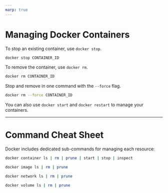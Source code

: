 ```yaml
---
marp: true
---
```


# Managing Docker Containers

To stop an existing container, use `docker stop`. 

```bash
docker stop CONTAINER_ID
```

To remove the container, use `docker rm`.

```bash
docker rm CONTAINER_ID
```

Stop and remove in one command with the `--force` flag.

```bash
docker rm --force CONTAINER_ID
```

You can also use `docker start` and `docker restart` to manage your containers.

---

# Command Cheat Sheet

Docker includes dedicated sub-commands for managing each resource:  

```bash
docker container ls | rm | prune | start | stop | inspect
```

```bash
docker image ls | rm | prune
```

```bash
docker network ls | rm | prune
```

```bash
docker volume ls | rm | prune
```
